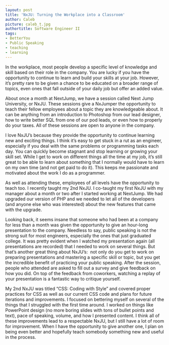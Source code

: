 ```yaml
---
layout: post
title: 'NxJU: Turning the Workplace into a Classroom'
author: Caleb
picture: caleb_t.jpg
authortitle: Software Engineer II
tags:
- BetterYou
- Public Speaking
- teaching
- learning
---
```


In the workplace, most people develop a specific level of knowledge and skill based on their role in the company. You are lucky if you have the opportunity to continue to learn and build your skills at your job. However, it’s pretty rare to be given a chance to be educated on a broader range of topics, even ones that fall outside of your daily job but offer an added value.

About once a month at NextJump, we have a session called Next Jump University, or NxJU. These sessions give a NxJumper the opportunity to teach their fellow employees about a topic they are knowledgeable about. It can be anything from an introduction to Photoshop from our lead designer, how to write better SQL from one of our pod leads, or even how to properly do your taxes. All of these sessions are open to anyone in the company.

I love NxJU’s because they provide the opportunity to continue learning new and exciting things. I think it’s easy to get stuck in a rut as an engineer, especially if you deal with the same problems or programming tasks each day. You can quickly become stagnant and stop learning or growing your skill set. While I get to work on different things all the time at my job, it’s still great to be able to learn about something that I normally would have to learn on my own time (and not get paid to do it). This keeps me passionate and motivated about the work I do as a programmer.

As well as attending these, employees of all levels have the opportunity to teach too. I recently taught my 2nd NxJU. I co-taught my first NxJU with my manager about a month or two after I started working at NextJump. We had upgraded our version of PHP and we needed to let all of the developers (and anyone else who was interested) about the new features that came with the upgrade.

Looking back, it seems insane that someone who had been at a company for less than a month was given the opportunity to give an hour-long presentation to the company. Needless to say, public speaking is not the strong suit for most engineers, especially the ones that just graduated college. It was pretty evident when I watched my presentation again (all presentations are recorded) that I needed to work on several things. But that’s another great thing about NxJU’s:  not only do you get to work on preparing presentations and mastering a specific skill or topic, but you get the incredible benefit of practicing your public speaking. After the session, people who attended are asked to fill out a survey and give feedback on how you did. On top of the feedback from coworkers, watching a replay of your presentation is a fantastic way to critique yourself.

My 2nd NxJU was titled “CSS: Coding with Style” and covered proper practices for CSS as well as our current CSS code and plans for future iterations and improvements. I focused on bettering myself on several of the things that I struggled with the first time around. I worked on things like PowerPoint design (no more boring slides with tons of bullet points and text), pace of speaking, volume, and how I presented content. I think all of these improvements lead to a respectable NxJU, but I still have a lot of room for improvement. When I have the opportunity to give another one, I plan on being even better and hopefully teach somebody something new and useful in the process.
